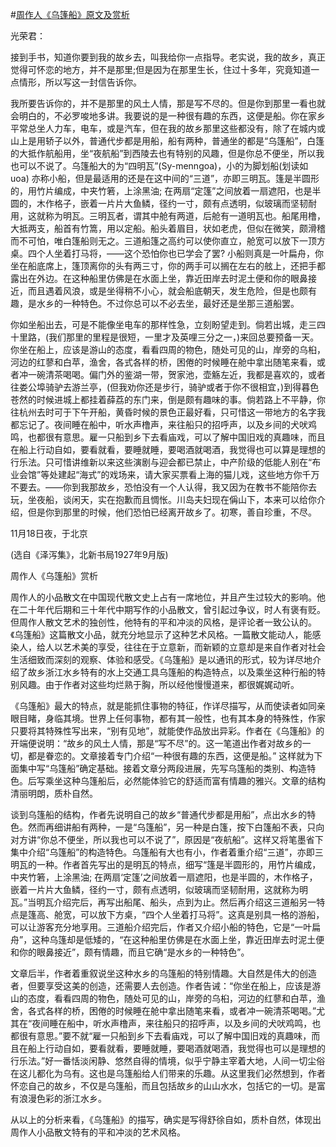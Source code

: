 #[周作人《乌篷船》原文及赏析](https://www.vrrw.net/wx/9202.html)

光荣君：

接到手书，知道你要到我的故乡去，叫我给你一点指导。老实说，我的故乡，真正觉得可怀恋的地方，并不是那里;但是因为在那里生长，住过十多年，究竟知道一点情形，所以写这一封信告诉你。

我所要告诉你的，并不是那里的风土人情，那是写不尽的。但是你到那里一看也就会明白的，不必罗唆地多讲。我要说的是一种很有趣的东西，这便是船。你在家乡平常总坐人力车，电车，或是汽车，但在我的故乡那里这些都没有，除了在城内或山上是用轿子以外，普通代步都是用船，船有两种，普通坐的都是“乌篷船”，白篷的大抵作航船用，坐“夜航船”到西陵去也有特别的风趣，但是你总不便坐，所以我也可以不说了。乌篷船大的为“四明瓦”(Sy-menngoa)，小的为脚划船(划读如uoa) 亦称小船，但是最适用的还是在这中间的“三道”，亦即三明瓦。篷是半圆形的，用竹片编成，中夹竹箬，上涂黑油; 在两扇“定篷”之间放着一扇遮阳，也是半圆的，木作格子，嵌着一片片大鱼鳞，径约一寸，颇有点透明，似玻璃而坚韧耐用，这就称为明瓦。三明瓦者，谓其中舱有两道，后舱有一道明瓦也。船尾用橹，大抵两支，船首有竹篙，用以定船。船头着眉目，状如老虎，但似在微笑，颇滑稽而不可怕，唯白篷船则无之。三道船篷之高约可以使你直立，舱宽可以放下一顶方桌。四个人坐着打马将，——这个恐怕你也已学会了罢? 小船则真是一叶扁舟，你坐在船底席上，篷顶离你的头有两三寸，你的两手可以搁在左右的舷上，还把手都露出在外边。在这种船里仿佛是在水面上坐，靠近田岸去时泥土便和你的眼鼻接近，而且遇着风浪，或是坐得稍不小心，就会船底朝天，发生危险，但是也颇有趣，是水乡的一种特色。不过你总可以不必去坐，最好还是坐那三道船罢。



你如坐船出去，可是不能像坐电车的那样性急，立刻盼望走到。倘若出城，走三四十里路，(我们那里的里程是很短，一里才及英哩三分之一，)来回总要预备一天。你坐在船上，应该是游山的态度，看看四周的物色，随处可见的山，岸旁的乌桕，河边的红蓼和白苹，渔舍，各式各样的桥，困倦的时候睡在舱中拿出随笔来看，或者冲一碗清茶喝喝。偏门外的鉴湖一带，贺家池，壶觞左近，我都是喜欢的，或者往娄公埠骑驴去游兰亭，(但我劝你还是步行，骑驴或者于你不很相宜，)到得暮色苍然的时候进城上都挂着薛荔的东门来，倒是颇有趣味的事。倘若路上不平静，你往杭州去时可于下午开船，黄昏时候的景色正最好看，只可惜这一带地方的名字我都忘记了。夜间睡在船中，听水声橹声，来往船只的招呼声，以及乡间的犬吠鸡鸣，也都很有意思。雇一只船到乡下去看庙戏，可以了解中国旧戏的真趣味，而且在船上行动自如，要看就看，要睡就睡，要喝酒就喝酒，我觉得也可以算是理想的行乐法。只可惜讲维新以来这些演剧与迎会都已禁止，中产阶级的低能人别在“布业会馆”等处建起“海式”的戏场来，请大家买票看上海的猫儿戏，这些地方你千万不要去。——你到我那故乡，恐怕没有一个人认得，我又因为在教书不能陪你去玩，坐夜船，谈闲天，实在抱歉而且惆怅。川岛夫妇现在偁山下，本来可以给你介绍，但是你到那里的时候，他们恐怕已经离开故乡了。初寒，善自珍重，不尽。

11月18日夜，于北京

(选自《泽泻集》，北新书局1927年9月版)

周作人《乌篷船》赏析

周作人的小品散文在中国现代散文史上占有一席地位，并且产生过较大的影响。他在二十年代后期和三十年代中期写作的小品散文，曾引起过争议，时人有褒有贬。但周作人散文艺术的独创性，他特有的平和冲淡的风格，是评论者一致公认的。《乌篷船》这篇散文小品，就充分地显示了这种艺术风格。一篇散文能动人，能感染人，给人以艺术美的享受，往往在于立意新，而新颖的立意却是来自作者对社会生活细致而深刻的观察、体验和感受。《乌篷船》是以通讯的形式，较为详尽地介绍了故乡浙江水乡特有的水上交通工具乌篷船的构造特点，以及乘坐这种行船的特别风趣。由于作者对这些均烂熟于胸，所以经他慢慢道来，都很娓娓动听。

《乌篷船》最大的特点，就是能抓住事物的特征，作详尽描写，从而使读者如同亲眼目睹，身临其境。世界上任何事物，都有其一般性，也有其本身的特殊性，作家只要将其特殊性写出来，“别有见地”，就能使作品放出异彩。作者在《乌篷船》的开端便说明：“故乡的风土人情，那是“写不尽”的。这一笔道出作者对故乡的一切，都是眷恋的。文章接着专门介绍“一种很有趣的东西，这便是船。” 这样就为下面集中写“乌篷船”确定基础。接着文章分两段进展，先写乌篷船的类别、构造特色。后写乘坐这种乌篷船后，必然能体验它的舒适而富有情趣的雅兴。文章的结构清丽明朗，质朴自然。

谈到乌篷船的结构，作者先说明自己的故乡“普通代步都是用船”，点出水乡的特色。然而再细讲船有两种，一是“乌篷船”，另一种是白篷，按下白篷船不表，只向对方讲“你总不便坐，所以我也可以不说了”，原因是“夜航船”。这样又将笔墨省下集中介绍“乌篷船”的构造特色。乌篷船有大也有小，作者着重介绍“三道”，亦即三明瓦的一种。作者首先写出的是明瓦的特点，细写“篷是半圆形的，用竹片编成，中夹竹箬，上涂黑油; 在两扇‘定篷’之间放着一扇遮阳，也是半圆的，木作格子，嵌着一片片大鱼鳞，径约一寸，颇有点透明，似玻璃而坚韧耐用，这就称为明瓦。”当明瓦介绍完后，再写出船尾、船头，点到为止。然后再介绍这三道船另一特点是篷高、舱宽，可以放下方桌，“四个人坐着打马将”。这真是别具一格的游船，可以让游客充分地享用。三道船介绍完后，作者又介绍小船的特色，它是“一叶扁舟”，这种乌篷却是低矮的，“在这种船里仿佛是在水面上坐，靠近田岸去时泥土便和你的眼鼻接近”，颇有情趣，而且它确“是水乡的一种特色”。

文章后半，作者着重叙说坐这种水乡的乌篷船的特别情趣。大自然是伟大的创造者，但要享受这美的创造，还需要人去创造。作者告诫：“你坐在船上，应该是游山的态度，看看四周的物色，随处可见的山，岸旁的乌桕，河边的红蓼和白苹，渔舍，各式各样的桥，困倦的时候睡在舱中拿出随笔来看，或者冲一碗清茶喝喝。”尤其在“夜间睡在船中，听水声橹声，来往船只的招呼声，以及乡间的犬吠鸡鸣，也都很有意思。”要不就“雇一只船到乡下去看庙戏，可以了解中国旧戏的真趣味，而且在船上行动自如，要看就看，要睡就睡，要喝酒就喝酒，我觉得也可以是理想的行乐法。”好一番恬淡闲静、悠然自得的情境，似乎宁静主宰着大地，人间一切尘俗在这儿都化为乌有。这也是乌篷船给人们带来的乐趣。从这里我们必然想到，作者怀恋自己的故乡，不仅是乌篷船，而且包括故乡的山山水水，包括它的一切。是富有浪漫色彩的浙江水乡。

从以上的分析来看，《乌篷船》的描写，确实是写得舒徐自如，质朴自然，体现出周作人小品散文特有的平和冲淡的艺术风格。

